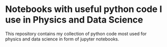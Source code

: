# Notebooks with useful python code I use in Physics and Data Science
This repository contains my collection of python code most used for physics and data science in form of jupyter notebooks.
